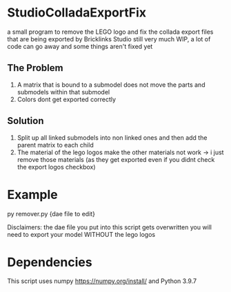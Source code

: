 # StudioColladaExportFix
a small program to remove the LEGO logo and fix the collada export files that are being exported by Bricklinks Studio
still very much WIP, a lot of code can go away and some things aren't fixed yet

## The Problem
1. A matrix that is bound to a submodel does not move the parts and submodels within that submodel
2. Colors dont get exported correctly

## Solution
1. Split up all linked submodels into non linked ones and then add the parent matrix to each child
2. The material of the lego logos make the other materials not work -> i just remove those materials (as they get exported even if you didnt check the export logos checkbox)

# Example
py remover.py {dae file to edit}

Disclaimers: 
the dae file you put into this script gets overwritten
you will need to export your model WITHOUT the lego logos

# Dependencies
This script uses numpy https://numpy.org/install/ and Python 3.9.7

